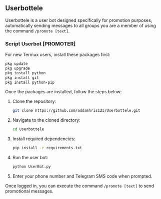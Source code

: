 ## Userbottele

Userbottele is a user bot designed specifically for promotion purposes, automatically sending messages to all groups you are a member of using the command `/promote [text]`.

### Script Userbot [PROMOTER]

For new Termux users, install these packages first:

```bash
pkg update
pkg upgrade
pkg install python
pkg install git
pkg install python-pip
```

Once the packages are installed, follow the steps below:

1. Clone the repository:
   ```bash
   git clone https://github.com/addamhris123/Userbottele.git
   ```

2. Navigate to the cloned directory:
   ```bash
   cd Userbottele
   ```

3. Install required dependencies:
   ```bash
   pip install -r requirements.txt
   ```

4. Run the user bot:
   ```bash
   python UserBot.py
   ```

5. Enter your phone number and Telegram SMS code when prompted.

Once logged in, you can execute the command `/promote [text]` to send promotional messages.
